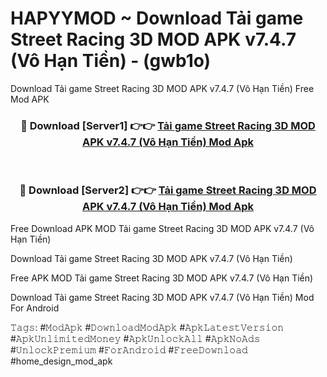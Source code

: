 # HAPYYMOD ~ Download Tải game Street Racing 3D MOD APK v7.4.7 (Vô Hạn Tiền) - (gwb1o)
Download Tải game Street Racing 3D MOD APK v7.4.7 (Vô Hạn Tiền) Free Mod APK

<div align="center">
<h3>🔴 Download [Server1] 👉👉 <a href="https://apk-comot.site?title=Tải_game_Street_Racing_3D_MOD_APK_v7.4.7_(Vô_Hạn_Tiền)">Tải game Street Racing 3D MOD APK v7.4.7 (Vô Hạn Tiền) Mod Apk</a></h3><br>

<h3>🔴 Download [Server2] 👉👉 <a href="https://apk-comot.site?title=Tải_game_Street_Racing_3D_MOD_APK_v7.4.7_(Vô_Hạn_Tiền)">Tải game Street Racing 3D MOD APK v7.4.7 (Vô Hạn Tiền) Mod Apk</a></h3>
</div>


Free Download APK MOD Tải game Street Racing 3D MOD APK v7.4.7 (Vô Hạn Tiền)

Download Tải game Street Racing 3D MOD APK v7.4.7 (Vô Hạn Tiền) 

Free APK MOD Tải game Street Racing 3D MOD APK v7.4.7 (Vô Hạn Tiền) 

Download Tải game Street Racing 3D MOD APK v7.4.7 (Vô Hạn Tiền) Mod For Android

𝚃𝚊𝚐𝚜: #𝙼𝚘𝚍𝙰𝚙𝚔 #𝙳𝚘𝚠𝚗𝚕𝚘𝚊𝚍𝙼𝚘𝚍𝙰𝚙𝚔 #𝙰𝚙𝚔𝙻𝚊𝚝𝚎𝚜𝚝𝚅𝚎𝚛𝚜𝚒𝚘𝚗 #𝙰𝚙𝚔𝚄𝚗𝚕𝚒𝚖𝚒𝚝𝚎𝚍𝙼𝚘𝚗𝚎𝚢 #𝙰𝚙𝚔𝚄𝚗𝚕𝚘𝚌𝚔𝙰𝚕𝚕 #𝙰𝚙𝚔𝙽𝚘𝙰𝚍𝚜 #𝚄𝚗𝚕𝚘𝚌𝚔𝙿𝚛𝚎𝚖𝚒𝚞𝚖 #𝙵𝚘𝚛𝙰𝚗𝚍𝚛𝚘𝚒𝚍 #𝙵𝚛𝚎𝚎𝙳𝚘𝚠𝚗𝚕𝚘𝚊𝚍 #home_design_mod_apk